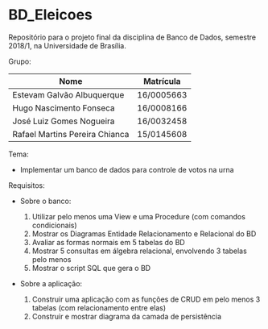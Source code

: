# BD_Eleicoes
Repositório para o projeto final da disciplina de Banco de Dados, semestre 2018/1, na Universidade de Brasília.

Grupo:

| Nome                           | Matrícula  |
|--------------------------------|------------|
| Estevam Galvão Albuquerque     | 16/0005663 |
| Hugo Nascimento Fonseca        | 16/0008166 |
| José Luiz Gomes Nogueira       | 16/0032458 |
| Rafael Martins Pereira Chianca | 15/0145608 |

Tema:
- Implementar um banco de dados para controle de votos na urna

Requisitos:
- Sobre o banco:
    1.  Utilizar pelo menos uma View e uma Procedure (com comandos condicionais)
    2.  Mostrar os Diagramas Entidade Relacionamento e Relacional do BD
    3.  Avaliar as formas normais em 5 tabelas do BD
    4.  Mostrar 5 consultas em álgebra relacional, envolvendo 3 tabelas pelo menos
    5.  Mostrar o script SQL que gera o BD

- Sobre a aplicação:
    1.  Construir uma aplicação com as funções de CRUD em pelo menos 3 tabelas (com relacionamento entre elas)
    2.  Construir e mostrar diagrama da camada de persistência
